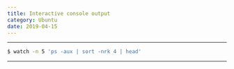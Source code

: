 ```yaml
---
title: Interactive console output
category: Ubuntu
date: 2019-04-15
---
```


-----

```bash
$ watch -n 5 'ps -aux | sort -nrk 4 | head'
```

-----
